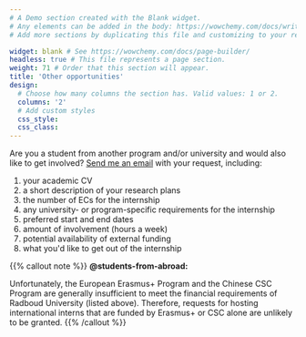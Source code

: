 ```yaml
---
# A Demo section created with the Blank widget.
# Any elements can be added in the body: https://wowchemy.com/docs/writing-markdown-latex/
# Add more sections by duplicating this file and customizing to your requirements.

widget: blank # See https://wowchemy.com/docs/page-builder/
headless: true # This file represents a page section.
weight: 71 # Order that this section will appear.
title: 'Other opportunities'
design:
  # Choose how many columns the section has. Valid values: 1 or 2.
  columns: '2'
  # Add custom styles
  css_style:
  css_class:
---
```


Are you a student from another program and/or university and would also like to get involved? [Send me an email](/contact/) with your request, including:

1. your academic CV
2. a short description of your research plans
3. the number of ECs for the internship
4. any university- or program-specific requirements for the internship
5. preferred start and end dates
6. amount of involvement (hours a week)
7. potential availability of external funding
8. what you'd like to get out of the internship

{{% callout note %}}
**@students-from-abroad:**

Unfortunately, the European Erasmus+ Program and the Chinese CSC Program are generally insufficient to meet the financial requirements of Radboud University (listed above). Therefore, requests for hosting international interns that are funded by Erasmus+ or CSC alone are unlikely to be granted.
{{% /callout %}}

